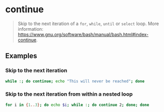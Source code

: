 # continue

> Skip to the next iteration of a `for`, `while`, `until` or `select` loop. More information: <https://www.gnu.org/software/bash/manual/bash.html#index-continue>.

## Examples

### Skip to the next iteration

```bash
while :; do continue; echo "This will never be reached"; done
```

### Skip to the next iteration from within a nested loop

```bash
for i in {1..3}; do echo $i; while :; do continue 2; done; done
```
